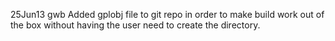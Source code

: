 25Jun13 gwb Added gplobj file to git repo in order to make build work out of
            the box without having the user need to create the directory.
